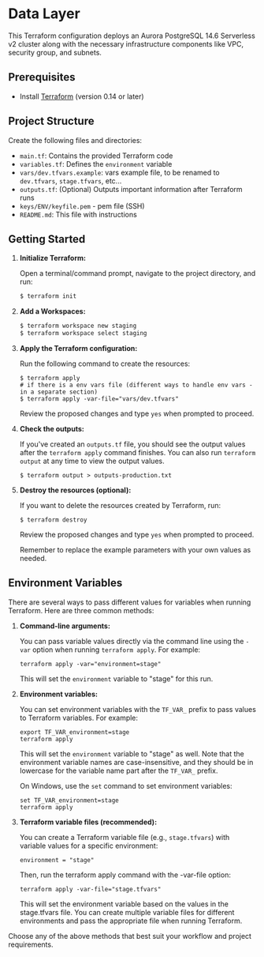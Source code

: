 # Data Layer
 
This Terraform configuration deploys an Aurora PostgreSQL 14.6 Serverless v2 cluster along with the necessary infrastructure components like VPC, security group, and subnets.

## Prerequisites

- Install [Terraform](https://www.terraform.io/downloads.html) (version 0.14 or later)

## Project Structure

Create the following files and directories:

- `main.tf`: Contains the provided Terraform code
- `variables.tf`: Defines the `environment` variable
- `vars/dev.tfvars.example`: vars example file, to be renamed to `dev.tfvars`, `stage.tfvars`, etc...
- `outputs.tf`: (Optional) Outputs important information after Terraform runs
- `keys/ENV/keyfile.pem` - pem file (SSH)
- `README.md`: This file with instructions

## Getting Started

1. **Initialize Terraform:**

   Open a terminal/command prompt, navigate to the project directory, and run:
   ```bash
   $ terraform init
   ```
2. **Add a Workspaces:**
   ```bash
   $ terraform workspace new staging   
   $ terraform workspace select staging   
   ```
3. **Apply the Terraform configuration:**

    Run the following command to create the resources:
   ```hcl
   $ terraform apply
   # if there is a env vars file (different ways to handle env vars - in a separate section)
   $ terraform apply -var-file="vars/dev.tfvars"
   ```
   Review the proposed changes and type `yes` when prompted to proceed.
4. **Check the outputs:**

    If you've created an `outputs.tf` file, you should see the output values after the `terraform apply` command finishes. You can also run `terraform output` at any time to view the output values.
    ```hcl
    $ terraform output > outputs-production.txt     
    ```

5. **Destroy the resources (optional):**

    If you want to delete the resources created by Terraform, run:

   ```hcl
   $ terraform destroy
   ```
   Review the proposed changes and type `yes` when prompted to proceed.

   Remember to replace the example parameters with your own values as needed.

## Environment Variables

There are several ways to pass different values for variables when running Terraform. Here are three common methods:

1. **Command-line arguments:**

   You can pass variable values directly via the command line using the `-var` option when running `terraform apply`. For example:

   ```hcl
   terraform apply -var="environment=stage"
    ```
   This will set the `environment` variable to "stage" for this run.

2. **Environment variables:**

   You can set environment variables with the `TF_VAR_` prefix to pass values to Terraform variables. For example:

   ```hcl
   export TF_VAR_environment=stage
   terraform apply
   ```
   
   This will set the `environment` variable to "stage" as well. Note that the environment variable names are case-insensitive, and they should be in lowercase for the variable name part after the `TF_VAR_` prefix.

   On Windows, use the `set` command to set environment variables:
    ```hcl
    set TF_VAR_environment=stage
    terraform apply
    ```

3. **Terraform variable files (recommended):**

   You can create a Terraform variable file (e.g., `stage.tfvars`) with variable values for a specific environment:

   ```hcl
   environment = "stage"
   ```

   Then, run the terraform apply command with the -var-file option:

   ```hcl
   terraform apply -var-file="stage.tfvars"
   ```

   This will set the environment variable based on the values in the stage.tfvars file. You can create multiple variable files for different environments and pass the appropriate file when running Terraform.

Choose any of the above methods that best suit your workflow and project requirements.